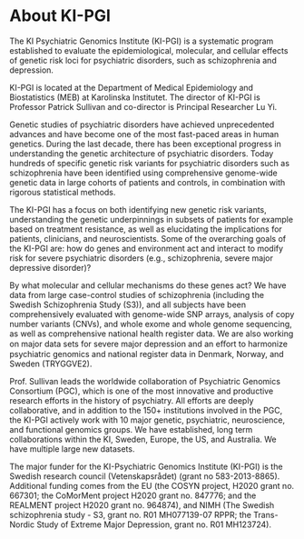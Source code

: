 
# About KI-PGI
The KI Psychiatric Genomics Institute (KI-PGI) is a systematic program established to evaluate the epidemiological, molecular, and cellular effects of genetic risk loci for psychiatric disorders, such as schizophrenia and depression.

KI-PGI is located at the Department of Medical Epidemiology and Biostatistics (MEB) at Karolinska Institutet. The director of KI-PGI is Professor Patrick Sullivan and co-director is Principal Researcher Lu Yi.

Genetic studies of psychiatric disorders have achieved unprecedented advances and have become one of the most fast-paced areas in human genetics. During the last decade, there has been exceptional progress in understanding the genetic architecture of psychiatric disorders. Today hundreds of specific genetic risk variants for psychiatric disorders such as schizophrenia have been identified using comprehensive genome-wide genetic data in large cohorts of patients and controls, in combination with rigorous statistical methods.

The KI-PGI has a focus on both identifying new genetic risk variants, understanding the genetic underpinnings in subsets of patients for example based on treatment resistance, as well as elucidating the implications for patients, clinicians, and neuroscientists. Some of the overarching goals of the KI-PGI are: how do genes and environment act and interact to modify risk for severe psychiatric disorders (e.g., schizophrenia, severe major depressive disorder)?


By what molecular and cellular mechanisms do these genes act? We have data from large case-control studies of schizophrenia (including the Swedish Schizophrenia Study (S3)), and all subjects have been comprehensively evaluated with genome-wide SNP arrays, analysis of copy number variants (CNVs), and whole exome and whole genome sequencing, as well as comprehensive national health register data. We are also working on major data sets for severe major depression and an eﬀort to harmonize psychiatric genomics and national register data in Denmark, Norway, and Sweden (TRYGGVE2). 

Prof. Sullivan leads the worldwide collaboration of Psychiatric Genomics Consortium (PGC), which is one of the most innovative and productive research efforts in the history of psychiatry. All efforts are deeply collaborative, and in addition to the 150+ institutions involved in the PGC, the KI-PGI actively work with 10 major genetic, psychiatric, neuroscience, and functional genomics groups. We have established, long term collaborations within the KI, Sweden, Europe, the US, and Australia. We have multiple large new datasets. 

The major funder for the KI-Psychiatric Genomics Institute (KI-PGI) is the Swedish research council (Vetenskapsrådet) (grant no 583-2013-8865). Additional funding comes from the EU (the COSYN project, H2020 grant no. 667301; the CoMorMent project H2020 grant no. 847776; and the REALMENT project H2020 grant no. 964874), and NIMH (The Swedish schizophrenia study - S3, grant no. R01 MH077139-07 RPPR; the Trans-Nordic Study of Extreme Major Depression, grant no. R01 MH123724).
